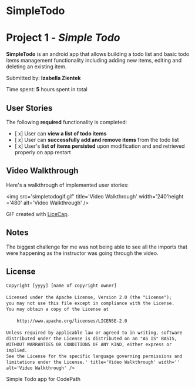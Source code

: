 # SimpleTodo
# Project 1 - *Simple Todo*

**SimpleTodo** is an android app that allows building a todo list and basic todo items management functionality including adding new items, editing and deleting an existing item.

Submitted by: **Izabella Zientek**

Time spent: **5** hours spent in total

## User Stories

The following **required** functionality is completed:

* [ x] User can **view a list of todo items**
* [ x] User can **successfully add and remove items** from the todo list
* [ x] User's **list of items persisted** upon modification and and retrieved properly on app restart

## Video Walkthrough

Here's a walkthrough of implemented user stories:

<img src='simpletodogif.gif' title='Video Walkthrough' width='240'height ='480' alt='Video Walkthrough' />

GIF created with [LiceCap](http://www.cockos.com/licecap/).

## Notes

The biggest challenge for me was not being able to see all the imports that were happening as the instructor was going through the video.

## License

    Copyright [yyyy] [name of copyright owner]

    Licensed under the Apache License, Version 2.0 (the "License");
    you may not use this file except in compliance with the License.
    You may obtain a copy of the License at

        http://www.apache.org/licenses/LICENSE-2.0

    Unless required by applicable law or agreed to in writing, software
    distributed under the License is distributed on an "AS IS" BASIS,
    WITHOUT WARRANTIES OR CONDITIONS OF ANY KIND, either express or implied.
    See the License for the specific language governing permissions and
    limitations under the License.' title='Video Walkthrough' width='' alt='Video Walkthrough' />


Simple Todo app for CodePath
